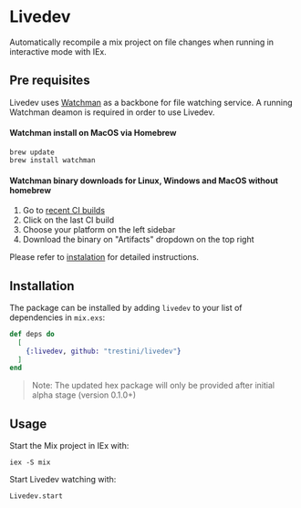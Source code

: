 # Livedev

Automatically recompile a mix project on file changes when running in interactive mode with IEx.

## Pre requisites

Livedev uses [Watchman](https://facebook.github.io/watchman/) as a backbone for file watching service. A running Watchman deamon is required in order to use Livedev.

#### Watchman install on MacOS via Homebrew

```
brew update
brew install watchman
```

#### Watchman binary downloads for Linux, Windows and MacOS without homebrew

1. Go to [recent CI builds](https://github.com/facebook/watchman/actions?query=is%3Asuccess+event%3Apush+branch%3Amaster)
1. Click on the last CI build
1. Choose your platform on the left sidebar
1. Download the binary on "Artifacts" dropdown on the top right

Please refer to [instalation](https://facebook.github.io/watchman/docs/install.html) for detailed instructions.

## Installation

The package can be installed by adding `livedev` to your list of dependencies in `mix.exs`:

```elixir
def deps do
  [
    {:livedev, github: "trestini/livedev"}
  ]
end
```

> Note: The updated hex package will only be provided after initial alpha stage (version 0.1.0+)

## Usage

Start the Mix project in IEx with:

```
iex -S mix
```

Start Livedev watching with:

```
Livedev.start
```

